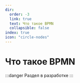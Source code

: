 ```yaml
---
dir:
  order: -3
  link: true
  text: Что такое BPMN
  collapsible: false
index: true
icon: "circle-nodes"
---
```



# Что такое BPMN
:::danger
Раздел в разработке
:::